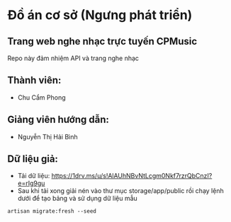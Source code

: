 # Đồ án cơ sở (Ngưng phát triển)
## Trang web nghe nhạc trực tuyến CPMusic

Repo này đảm nhiệm API và trang nghe nhạc

## Thành viên:
- Chu Cẩm Phong

## Giảng viên hướng dẫn:
- Nguyễn Thị Hải Bình

## Dữ liệu giả:
- Tải dữ liệu: https://1drv.ms/u/s!AlAUhNBvNtLcgm0Nkf7rzrQbCnzI?e=rIg9gu
- Sau khi tải xong giải nén vào thư mục storage/app/public rồi chạy lệnh dưới để tạo bảng và sử dụng dữ liệu mẫu
```
artisan migrate:fresh --seed
```
